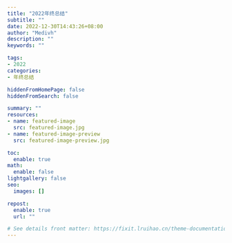 ```yaml
---
title: "2022年终总结"
subtitle: ""
date: 2022-12-30T14:43:26+08:00
author: "Medivh"
description: ""
keywords: ""

tags:
- 2022
categories:
- 年终总结

hiddenFromHomePage: false
hiddenFromSearch: false

summary: ""
resources:
- name: featured-image
  src: featured-image.jpg
- name: featured-image-preview
  src: featured-image-preview.jpg

toc:
  enable: true
math:
  enable: false
lightgallery: false
seo:
  images: []

repost:
  enable: true
  url: ""

# See details front matter: https://fixit.lruihao.cn/theme-documentation-content/#front-matter
---
```


<!--more-->
